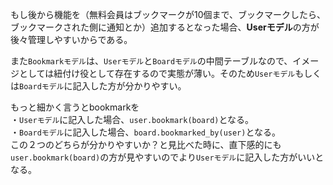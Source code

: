   
もし後から機能を（無料会員はブックマークが10個まで、ブックマークしたら、ブックマークされた側に通知とか）追加するとなった場合、**Userモデル**の方が後々管理しやすいからである。

また`Bookmarkモデル`は、`Userモデル`と`Boardモデル`の中間テーブルなので、イメージとしては紐付け役として存在するので実態が薄い。そのため`Userモデル`もしくは`Boardモデル`に記入した方が分かりやすい。

もっと細かく言うとbookmarkを  
・`Userモデル`に記入した場合、`user.bookmark(board)`となる。  
・`Boardモデル`に記入した場合、`board.bookmarked_by(user)`となる。  
この２つのどちらが分かりやすいか？と見比べた時に、直下感的にも`user.bookmark(board)`の方が見やすいのでより`Userモデル`に記入した方がいいとなる。